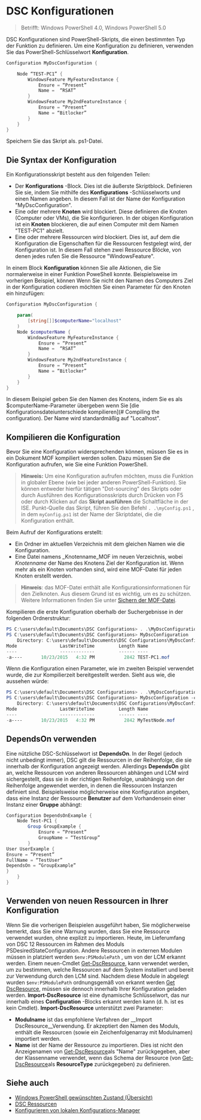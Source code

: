 # DSC Konfigurationen

>Betrifft: Windows PowerShell 4.0, Windows PowerShell 5.0

DSC Konfigurationen sind PowerShell-Skripts, die einen bestimmten Typ der Funktion zu definieren. Um eine Konfiguration zu definieren, verwenden Sie das PowerShell-Schlüsselwort __Konfiguration__.

```powershell
Configuration MyDscConfiguration {

    Node “TEST-PC1” {
        WindowsFeature MyFeatureInstance {
            Ensure = “Present”
            Name =  “RSAT”
        }
        WindowsFeature My2ndFeatureInstance {
            Ensure = “Present”
            Name = “Bitlocker”
        }
    }
}
```

Speichern Sie das Skript als. ps1-Datei.

## Die Syntax der Konfiguration

Ein Konfigurationsskript besteht aus den folgenden Teilen:

- Der **Konfigurations** -Block. Dies ist die äußerste Skriptblock. Definieren Sie sie, indem Sie mithilfe des **Konfigurations** -Schlüsselworts und einen Namen angeben. In diesem Fall ist der Name der Konfiguration "MyDscConfiguration".
- Eine oder mehrere **Knoten** wird blockiert. Diese definieren die Knoten (Computer oder VMs), die Sie konfigurieren. In der obigen Konfiguration ist ein **Knoten** blockieren, die auf einen Computer mit dem Namen "TEST-PC1" abzielt.
- Eine oder mehrere Ressourcen wird blockiert. Dies ist, auf dem die Konfiguration die Eigenschaften für die Ressourcen festgelegt wird, der Konfiguration ist. In diesem Fall stehen zwei Ressource Blöcke, von denen jedes rufen Sie die Ressource "WindowsFeature".

In einem Block **Konfiguration** können Sie alle Aktionen, die Sie normalerweise in einer Funktion PoweShell konnte. Beispielsweise im vorherigen Beispiel, können Wenn Sie nicht den Namen des Computers Ziel in der Konfiguration codieren möchten Sie einen Parameter für den Knoten ein hinzufügen:

```powershell
Configuration MyDscConfiguration {

    param(
        [string[]]$computerName="localhost"
    )
    Node $computerName {
        WindowsFeature MyFeatureInstance {
            Ensure = “Present”
            Name =  “RSAT”
        }
        WindowsFeature My2ndFeatureInstance {
            Ensure = “Present”
            Name = “Bitlocker”
        }
    }
}
```

In diesem Beispiel geben Sie den Namen des Knotens, indem Sie es als $computerName-Parameter übergeben wenn Sie [die Konfigurationsdateiunterschiede kompilieren](# Compiling the configuration). Der Name wird standardmäßig auf "Localhost".

## Kompilieren die Konfiguration
Bevor Sie eine Konfiguration widersprechenden können, müssen Sie es in ein Dokument MOF kompiliert werden sollen. Dazu müssen Sie die Konfiguration aufrufen, wie Sie eine Funktion PowerShell.
>__Hinweis:__ Um eine Konfiguration aufrufen möchten, muss die Funktion in globaler Ebene (wie bei jeder anderen PowerShell-Funktion). Sie können entweder hierfür tätigen "Dot-sourcing" des Skripts oder durch Ausführen des Konfigurationsskripts durch Drücken von F5 oder durch Klicken auf das __Skript ausführen__ die Schaltfläche in der ISE. Punkt-Quelle das Skript, führen Sie den Befehl `. .\myConfig.ps1` , in dem `myConfig.ps1` ist der Name der Skriptdatei, die die Konfiguration enthält.

Beim Aufruf der Konfigurations erstellt:

- Ein Ordner im aktuellen Verzeichnis mit dem gleichen Namen wie die Konfiguration.
- Eine Datei namens _Knotenname_MOF im neuen Verzeichnis, wobei _Knotenname_ der Name des Knotens Ziel der Konfiguration ist. Wenn mehr als ein Knoten vorhanden sind, wird eine MOF-Datei für jeden Knoten erstellt werden.

>__Hinweis__: das MOF-Datei enthält alle Konfigurationsinformationen für den Zielknoten. Aus diesem Grund ist es wichtig, um es zu schützen. Weitere Informationen finden Sie unter [Sichern der MOF-Datei](secureMOF.md).

Kompilieren die erste Konfiguration oberhalb der Suchergebnisse in der folgenden Ordnerstruktur:

```powershell
PS C:\users\default\Documents\DSC Configurations> . .\MyDscConfiguration.ps1
PS C:\users\default\Documents\DSC Configurations> MyDscConfiguration
    Directory: C:\users\default\Documents\DSC Configurations\MyDscConfiguration
Mode                LastWriteTime         Length Name                                                                                              
----                -------------         ------ ----                                                                                         
-a----       10/23/2015   4:32 PM           2842 TEST-PC1.mof
```  

Wenn die Konfiguration einen Parameter, wie im zweiten Beispiel verwendet wurde, die zur Kompilierzeit bereitgestellt werden. Sieht aus wie, die aussehen würde:

```powershell
PS C:\users\default\Documents\DSC Configurations> . .\MyDscConfiguration.ps1
PS C:\users\default\Documents\DSC Configurations> MyDscConfiguration -computerName 'MyTestNode'
    Directory: C:\users\default\Documents\DSC Configurations\MyDscConfiguration
Mode                LastWriteTime         Length Name                                                                                              
----                -------------         ------ ----                                                                                         
-a----       10/23/2015   4:32 PM           2842 MyTestNode.mof
```      

## DependsOn verwenden
Eine nützliche DSC-Schlüsselwort ist __DependsOn__. In der Regel (jedoch nicht unbedingt immer), DSC gilt die Ressourcen in der Reihenfolge, die sie innerhalb der Konfiguration angezeigt werden. Allerdings __DependsOn__ gibt an, welche Ressourcen von anderen Ressourcen abhängen und LCM wird sichergestellt, dass sie in der richtigen Reihenfolge, unabhängig von der Reihenfolge angewendet werden, in denen die Ressourcen Instanzen definiert sind. Beispielsweise möglicherweise eine Konfiguration angeben, dass eine Instanz der Ressource __Benutzer__ auf dem Vorhandensein einer Instanz einer __Gruppe__ abhängt:

```powershell
Configuration DependsOnExample {
    Node Test-PC1 {
        Group GroupExample {
            Ensure = “Present”
            GroupName = “TestGroup”
        }
User UserExample {
Ensure = “Present”
FullName = “TestUser”
DependsOn = “GroupExample”
}
    }
}
```

## Verwenden von neuen Ressourcen in Ihrer Konfiguration
Wenn Sie die vorherigen Beispielen ausgeführt haben, Sie möglicherweise bemerkt, dass Sie eine Warnung wurden, dass Sie eine Ressource verwendet wurden, ohne explizit zu importieren.
Heute, im Lieferumfang von DSC 12 Ressourcen im Rahmen des Moduls PSDesiredStateConfiguration. Andere Ressourcen in externen Modulen müssen in platziert werden `$env:PSModulePath` , um von der LCM erkannt werden. Einem neuen-Cmdlet [Get-DscResource](https://technet.microsoft.com/en-us/library/dn521625.aspx), kann verwendet werden, um zu bestimmen, welche Ressourcen auf dem System installiert und bereit zur Verwendung durch den LCM sind. Nachdem diese Module in abgelegt wurden `$env:PSModulePath` ordnungsgemäß von erkannt werden [Get DscResource](https://technet.microsoft.com/en-us/library/dn521625.aspx), müssen sie dennoch innerhalb Ihrer Konfiguration geladen werden. __Import-DscResource__ ist eine dynamische Schlüsselwort, das nur innerhalb eines __Configuration__ -Blocks erkannt werden kann (d. h. ist es kein Cmdlet). __Import-DscResource__ unterstützt zwei Parameter:
* __Modulname__ ist das empfohlene Verfahren der __Import DscResource__Verwendung. Er akzeptiert den Namen des Moduls, enthält die Ressourcen (sowie ein Zeichenfolgenarray mit Modulnamen) importiert werden. 
* __Name__ ist der Name der Ressource zu importieren. Dies ist nicht den Anzeigenamen von [Get-DscResource](https://technet.microsoft.com/en-us/library/dn521625.aspx)als "Name" zurückgegeben, aber der Klassenname verwendet, wenn das Schema der Resource (von [Get-DscResource](https://technet.microsoft.com/en-us/library/dn521625.aspx)als __ResourceType__ zurückgegeben) zu definieren. 

## Siehe auch
* [Windows PowerShell gewünschten Zustand (Übersicht)](overview.md)
* [DSC Ressourcen](resources.md)
* [Konfigurieren von lokalen Konfigurations-Manager](metaconfig.md)
